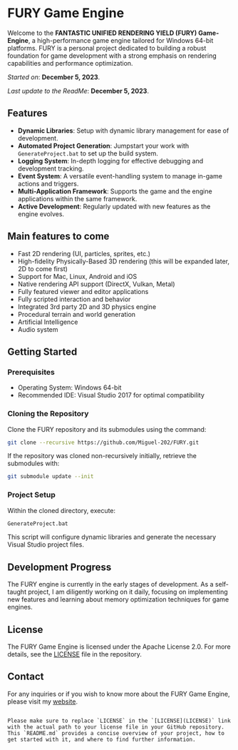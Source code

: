 # FURY Game Engine

Welcome to the **FANTASTIC UNIFIED RENDERING YIELD (FURY) Game-Engine**, a high-performance game engine tailored for Windows 64-bit platforms. FURY is a personal project dedicated to building a robust foundation for game development with a strong emphasis on rendering capabilities and performance optimization.


*Started on*: **December 5, 2023**. 

*Last update to the ReadMe*: **December 5, 2023**.

## Features

- **Dynamic Libraries**: Setup with dynamic library management for ease of development.
- **Automated Project Generation**: Jumpstart your work with `GenerateProject.bat` to set up the build system.
- **Logging System**: In-depth logging for effective debugging and development tracking.
- **Event System**: A versatile event-handling system to manage in-game actions and triggers.
- **Multi-Application Framework**: Supports the game and the engine applications within the same framework.
- **Active Development**: Regularly updated with new features as the engine evolves.

## Main features to come
- Fast 2D rendering (UI, particles, sprites, etc.)
- High-fidelity Physically-Based 3D rendering (this will be expanded later, 2D to come first)
- Support for Mac, Linux, Android and iOS
- Native rendering API support (DirectX, Vulkan, Metal)
- Fully featured viewer and editor applications
- Fully scripted interaction and behavior
- Integrated 3rd party 2D and 3D physics engine
- Procedural terrain and world generation
- Artificial Intelligence
- Audio system

## Getting Started

### Prerequisites

- Operating System: Windows 64-bit
- Recommended IDE: Visual Studio 2017 for optimal compatibility

### Cloning the Repository

Clone the FURY repository and its submodules using the command:

```bash
git clone --recursive https://github.com/Miguel-202/FURY.git
```

If the repository was cloned non-recursively initially, retrieve the submodules with:

```bash
git submodule update --init
```

### Project Setup

Within the cloned directory, execute:

```bash
GenerateProject.bat
```

This script will configure dynamic libraries and generate the necessary Visual Studio project files.

## Development Progress

The FURY engine is currently in the early stages of development. As a self-taught project, I am diligently working on it daily, focusing on implementing new features and learning about memory optimization techniques for game engines.

## License

The FURY Game Engine is licensed under the Apache License 2.0. For more details, see the [LICENSE](LICENSE) file in the repository.

## Contact

For any inquiries or if you wish to know more about the FURY Game Engine, please visit my [website](https://miguelmartinezolivares.com/).
```

Please make sure to replace `LICENSE` in the `[LICENSE](LICENSE)` link with the actual path to your license file in your GitHub repository. This `README.md` provides a concise overview of your project, how to get started with it, and where to find further information.
